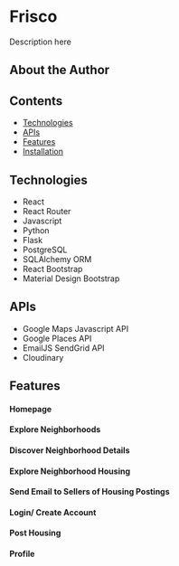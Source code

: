 # Frisco
Description here

## About the Author

  
## Contents
* [Technologies](#tech-stack)
* [APIs](#apis)
* [Features](#features)
* [Installation](#installation)

## <a name="tech-stack"></a>Technologies
* React
* React Router
* Javascript
* Python
* Flask
* PostgreSQL
* SQLAlchemy ORM
* React Bootstrap
* Material Design Bootstrap

## <a name="apis"></a>APIs
* Google Maps Javascript API
* Google Places API
* EmailJS SendGrid API
* Cloudinary

## <a name="features"></a>Features

#### Homepage

#### Explore Neighborhoods

#### Discover Neighborhood Details

#### Explore Neighborhood Housing

#### Send Email to Sellers of Housing Postings

#### Login/ Create Account

#### Post Housing

#### Profile




